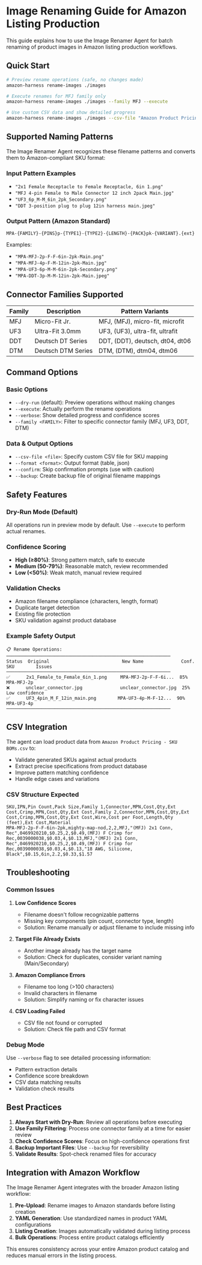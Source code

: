 # Image Renaming Guide for Amazon Listing Production

This guide explains how to use the Image Renamer Agent for batch renaming of product images in Amazon listing production workflows.

## Quick Start

```bash
# Preview rename operations (safe, no changes made)
amazon-harness rename-images ./images

# Execute renames for MFJ family only
amazon-harness rename-images ./images --family MFJ --execute

# Use custom CSV data and show detailed progress
amazon-harness rename-images ./images --csv-file "Amazon Product Pricing - SKU BOMs.csv" --verbose --execute
```

## Supported Naming Patterns

The Image Renamer Agent recognizes these filename patterns and converts them to Amazon-compliant SKU format:

### Input Pattern Examples
- `"2x1 Female Receptacle to Female Receptacle, 6in 1.png"`
- `"MFJ 4-pin Female to Male Connector 12 inch 2pack Main.jpg"`
- `"UF3_6p_M-M_6in_2pk_Secondary.png"`
- `"DDT 3-position plug to plug 12in harness main.jpeg"`

### Output Pattern (Amazon Standard)
`MPA-{FAMILY}-{PINS}p-{TYPE1}-{TYPE2}-{LENGTH}-{PACK}pk-{VARIANT}.{ext}`

Examples:
- `"MPA-MFJ-2p-F-F-6in-2pk-Main.png"`
- `"MPA-MFJ-4p-F-M-12in-2pk-Main.jpg"`
- `"MPA-UF3-6p-M-M-6in-2pk-Secondary.png"`
- `"MPA-DDT-3p-M-M-12in-2pk-Main.jpeg"`

## Connector Families Supported

| Family | Description | Pattern Variants |
|--------|-------------|------------------|
| MFJ | Micro-Fit Jr. | MFJ, (MFJ), micro-fit, microfit |
| UF3 | Ultra-Fit 3.0mm | UF3, (UF3), ultra-fit, ultrafit |
| DDT | Deutsch DT Series | DDT, (DDT), deutsch, dt04, dt06 |
| DTM | Deutsch DTM Series | DTM, (DTM), dtm04, dtm06 |

## Command Options

### Basic Options
- `--dry-run` (default): Preview operations without making changes
- `--execute`: Actually perform the rename operations
- `--verbose`: Show detailed progress and confidence scores
- `--family <FAMILY>`: Filter to specific connector family (MFJ, UF3, DDT, DTM)

### Data & Output Options
- `--csv-file <file>`: Specify custom CSV file for SKU mapping
- `--format <format>`: Output format (table, json)
- `--confirm`: Skip confirmation prompts (use with caution)
- `--backup`: Create backup file of original filename mappings

## Safety Features

### Dry-Run Mode (Default)
All operations run in preview mode by default. Use `--execute` to perform actual renames.

### Confidence Scoring
- **High (≥80%)**: Strong pattern match, safe to execute
- **Medium (50-79%)**: Reasonable match, review recommended
- **Low (<50%)**: Weak match, manual review required

### Validation Checks
- Amazon filename compliance (characters, length, format)
- Duplicate target detection
- Existing file protection
- SKU validation against product database

### Example Safety Output
```
📋 Rename Operations:
─────────────────────────────────────────────────────────────
Status  Original                           New Name              Conf.    SKU        Issues
─────────────────────────────────────────────────────────────
✅      2x1_Female_to_Female_6in_1.png     MPA-MFJ-2p-F-F-6i...  85%      MPA-MFJ-2p  
❌      unclear_connector.jpg              unclear_connector.jpg  25%                 Low confidence
✅      UF3_4pin_M_F_12in_main.png        MPA-UF3-4p-M-F-12...  90%      MPA-UF3-4p  
─────────────────────────────────────────────────────────────
```

## CSV Integration

The agent can load product data from `Amazon Product Pricing - SKU BOMs.csv` to:
- Validate generated SKUs against actual products
- Extract precise specifications from product database
- Improve pattern matching confidence
- Handle edge cases and variations

### CSV Structure Expected
```
SKU,IPN,Pin Count,Pack Size,Family 1,Connector,MPN,Cost,Qty,Ext Cost,Crimp,MPN,Cost,Qty,Ext Cost,Family 2,Connector,MPN,Cost,Qty,Ext Cost,Crimp,MPN,Cost,Qty,Ext Cost,Wire,Cost per Foot,Length,Qty (feet),Ext Cost,Material
MPA-MFJ-2p-F-F-6in-2pk,mighty-map-nod,2,2,MFJ,"(MFJ) 2x1 Conn, Rec",0469920210,$0.25,2,$0.49,(MFJ) F Crimp for Rec,0039000038,$0.03,4,$0.13,MFJ,"(MFJ) 2x1 Conn, Rec",0469920210,$0.25,2,$0.49,(MFJ) F Crimp for Rec,0039000038,$0.03,4,$0.13,"18 AWG, Silicone, Black",$0.15,6in,2.2,$0.33,$1.57
```

## Troubleshooting

### Common Issues

1. **Low Confidence Scores**
   - Filename doesn't follow recognizable patterns
   - Missing key components (pin count, connector type, length)
   - Solution: Rename manually or adjust filename to include missing info

2. **Target File Already Exists**
   - Another image already has the target name
   - Solution: Check for duplicates, consider variant naming (Main/Secondary)

3. **Amazon Compliance Errors**
   - Filename too long (>100 characters)
   - Invalid characters in filename
   - Solution: Simplify naming or fix character issues

4. **CSV Loading Failed**
   - CSV file not found or corrupted
   - Solution: Check file path and CSV format

### Debug Mode
Use `--verbose` flag to see detailed processing information:
- Pattern extraction details
- Confidence score breakdown
- CSV data matching results
- Validation check results

## Best Practices

1. **Always Start with Dry-Run**: Review all operations before executing
2. **Use Family Filtering**: Process one connector family at a time for easier review
3. **Check Confidence Scores**: Focus on high-confidence operations first
4. **Backup Important Files**: Use `--backup` for reversibility
5. **Validate Results**: Spot-check renamed files for accuracy

## Integration with Amazon Workflow

The Image Renamer Agent integrates with the broader Amazon listing workflow:

1. **Pre-Upload**: Rename images to Amazon standards before listing creation
2. **YAML Generation**: Use standardized names in product YAML configurations  
3. **Listing Creation**: Images automatically validated during listing process
4. **Bulk Operations**: Process entire product catalogs efficiently

This ensures consistency across your entire Amazon product catalog and reduces manual errors in the listing process.